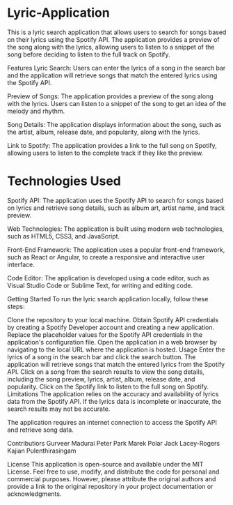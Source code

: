 # Lyric-Application
This is a lyric search application that allows users to search for songs based on their lyrics using the Spotify API. The application provides a preview of the song along with the lyrics, allowing users to listen to a snippet of the song before deciding to listen to the full track on Spotify.

Features
Lyric Search: Users can enter the lyrics of a song in the search bar and the application will retrieve songs that match the entered lyrics using the Spotify API.

Preview of Songs: The application provides a preview of the song along with the lyrics. Users can listen to a snippet of the song to get an idea of the melody and rhythm.

Song Details: The application displays information about the song, such as the artist, album, release date, and popularity, along with the lyrics.

Link to Spotify: The application provides a link to the full song on Spotify, allowing users to listen to the complete track if they like the preview.

# Technologies Used
Spotify API: The application uses the Spotify API to search for songs based on lyrics and retrieve song details, such as album art, artist name, and track preview.

Web Technologies: The application is built using modern web technologies, such as HTML5, CSS3, and JavaScript.

Front-End Framework: The application uses a popular front-end framework, such as React or Angular, to create a responsive and interactive user interface.

Code Editor: The application is developed using a code editor, such as Visual Studio Code or Sublime Text, for writing and editing code.

Getting Started
To run the lyric search application locally, follow these steps:

Clone the repository to your local machine.
Obtain Spotify API credentials by creating a Spotify Developer account and creating a new application.
Replace the placeholder values for the Spotify API credentials in the application's configuration file.
Open the application in a web browser by navigating to the local URL where the application is hosted.
Usage
Enter the lyrics of a song in the search bar and click the search button.
The application will retrieve songs that match the entered lyrics from the Spotify API.
Click on a song from the search results to view the song details, including the song preview, lyrics, artist, album, release date, and popularity.
Click on the Spotify link to listen to the full song on Spotify.
Limitations
The application relies on the accuracy and availability of lyrics data from the Spotify API. If the lyrics data is incomplete or inaccurate, the search results may not be accurate.

The application requires an internet connection to access the Spotify API and retrieve song data.

Contributiors
Gurveer Madurai
Peter Park
Marek Polar
Jack Lacey-Rogers
Kajian Pulenthirasingam

License
This application is open-source and available under the MIT License. Feel free to use, modify, and distribute the code for personal and commercial purposes. However, please attribute the original authors and provide a link to the original repository in your project documentation or acknowledgments.

